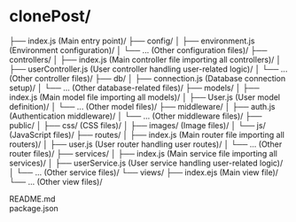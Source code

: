 # clonePost/
├── index.js (Main entry point)/
├── config/
│ ├── environment.js (Environment configuration)/
│ └── ... (Other configuration files)/
├── controllers/
│ ├── index.js (Main controller file importing all controllers)/
│ ├── userController.js (User controller handling user-related logic)/
│ └── ... (Other controller files)/
├── db/
│ ├── connection.js (Database connection setup)/
│ └── ... (Other database-related files)/
├── models/
│ ├── index.js (Main model file importing all models)/
│ ├── User.js (User model definition)/
│ └── ... (Other model files)/
├── middleware/
│ ├── auth.js (Authentication middleware)/
│ └── ... (Other middleware files)/
├── public/
│ ├── css/ (CSS files)/
│ ├── images/ (Image files)/
│ └── js/ (JavaScript files)/
├── routes/
│ ├── index.js (Main router file importing all routers)/
│ ├── user.js (User router handling user routes)/
│ └── ... (Other router files)/
├── services/
│ ├── index.js (Main service file importing all services)/
│ ├── userService.js (User service handling user-related logic)/
│ └── ... (Other service files)/
└── views/
├── index.ejs (Main view file)/
└── ... (Other view files)/   

README.md               
package.json  